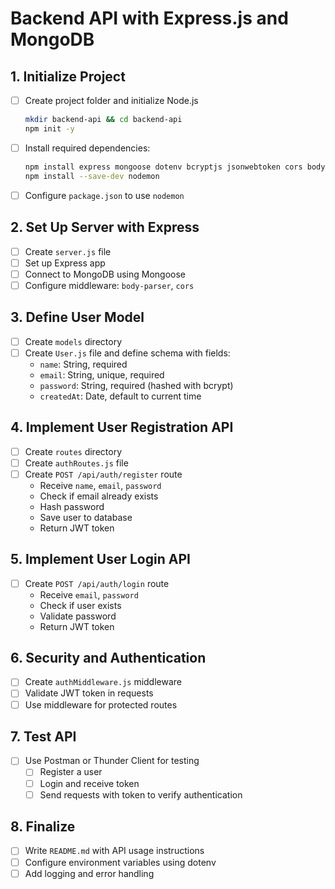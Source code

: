 # Backend API with Express.js and MongoDB

## 1. Initialize Project
- [ ] Create project folder and initialize Node.js
  ```sh
  mkdir backend-api && cd backend-api
  npm init -y
  ```
- [ ] Install required dependencies:
  ```sh
  npm install express mongoose dotenv bcryptjs jsonwebtoken cors body-parser
  npm install --save-dev nodemon
  ```
- [ ] Configure `package.json` to use `nodemon`

## 2. Set Up Server with Express
- [ ] Create `server.js` file
- [ ] Set up Express app
- [ ] Connect to MongoDB using Mongoose
- [ ] Configure middleware: `body-parser`, `cors`

## 3. Define User Model
- [ ] Create `models` directory
- [ ] Create `User.js` file and define schema with fields:
  - `name`: String, required
  - `email`: String, unique, required
  - `password`: String, required (hashed with bcrypt)
  - `createdAt`: Date, default to current time

## 4. Implement User Registration API
- [ ] Create `routes` directory
- [ ] Create `authRoutes.js` file
- [ ] Create `POST /api/auth/register` route
  - Receive `name`, `email`, `password`
  - Check if email already exists
  - Hash password
  - Save user to database
  - Return JWT token

## 5. Implement User Login API
- [ ] Create `POST /api/auth/login` route
  - Receive `email`, `password`
  - Check if user exists
  - Validate password
  - Return JWT token

## 6. Security and Authentication
- [ ] Create `authMiddleware.js` middleware
- [ ] Validate JWT token in requests
- [ ] Use middleware for protected routes

## 7. Test API
- [ ] Use Postman or Thunder Client for testing
  - [ ] Register a user
  - [ ] Login and receive token
  - [ ] Send requests with token to verify authentication

## 8. Finalize
- [ ] Write `README.md` with API usage instructions
- [ ] Configure environment variables using dotenv
- [ ] Add logging and error handling
